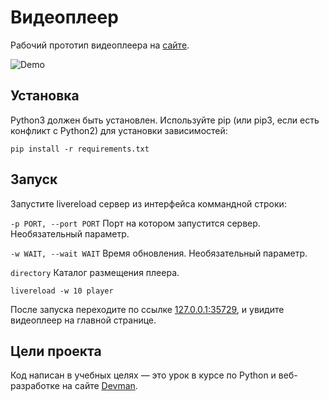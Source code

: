 # Видеоплеер

Рабочий прототип видеоплеера на [сайте](https://juliakendo.github.io/video_player/). 

![Demo](player-demo.gif)

## Установка

Python3 должен быть установлен. Используйте pip (или pip3, если есть конфликт с Python2) для установки зависимостей:

```
pip install -r requirements.txt
```

## Запуск

Запустите livereload сервер из интерфейса коммандной строки:

`-p PORT, --port PORT`    Порт на котором запустится сервер. Необязательный параметр.

`-w WAIT, --wait WAIT`    Время обновления. Необязательный параметр.

`directory`               Каталог размещения плеера.


```
livereload -w 10 player
```

После запуска переходите по ссылке [127.0.0.1:35729](http://127.0.0.1:35729), и увидите видеоплеер на главной странице.

## Цели проекта

Код написан в учебных целях — это урок в курсе по Python и веб-разработке на сайте [Devman](https://dvmn.org).
